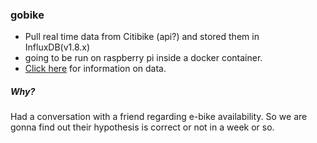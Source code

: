 ### gobike
- Pull real time data from Citibike (api?) and stored them in InfluxDB(v1.8.x)
- going to be run on raspberry pi inside a docker container.
- [Click here](https://www.citibikenyc.com/system-data) for information on data.

##### Why?
Had a conversation with a friend regarding e-bike availability. So we are gonna find out their hypothesis is correct or not in a week or so.